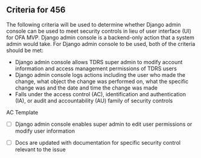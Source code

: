 ## Criteria for 456

The following criteria will be used to determine whether Django admin console can be used to meet security controls in lieu of user interface (UI) for OFA MVP. Django admin console is a backend-only action that a system admin would take. For Django admin console to be used, both of the criteria should be met: 

- Django admin console allows TDRS super admin to modify  account information and access management permissions of TDRS users 
- Django admin console logs actions including the user who made the change, what object the change was performed on, what the specific change was and the date and time the change was made
- Falls under the access control (AC), identification and authentication (IA), or audit and accountability (AU) family of security controls   

AC Template

- [ ] Django admin console enables super admin to edit user permissions or modify user information 
- [ ] Docs are updated with documentation for specific security control relevant to the issue

